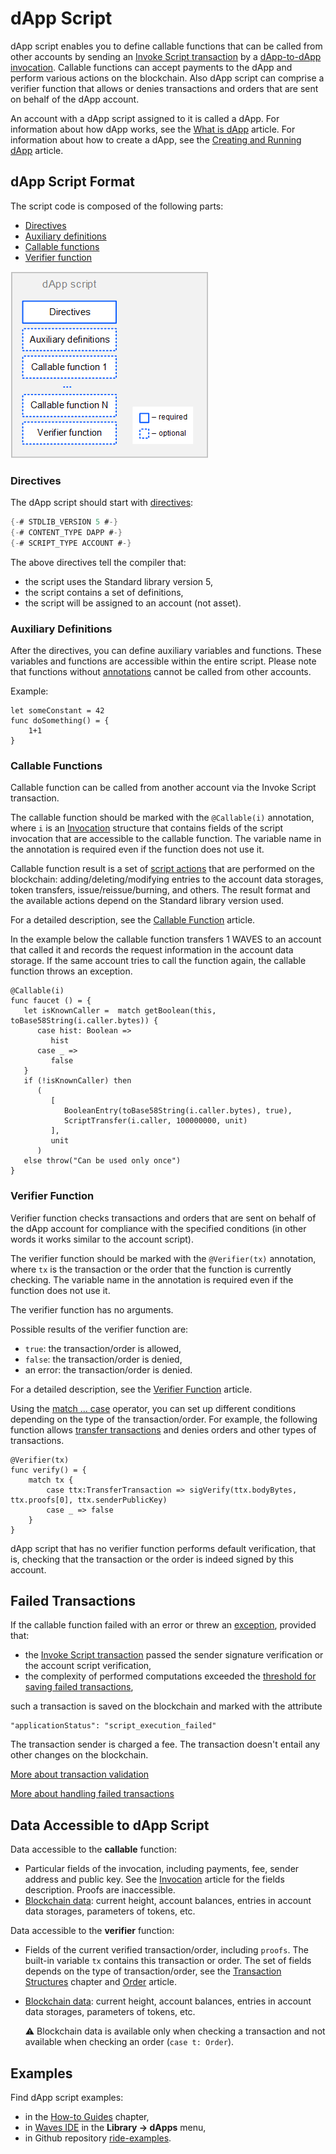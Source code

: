 # dApp Script

dApp script enables you to define сallable functions that can be called from other accounts by sending an [Invoke Script transaction](/en/blockchain/transaction-type/invoke-script-transaction) by a [dApp-to-dApp invocation](/en/ride/functions/built-in-functions/dapp-to-dapp). Callable functions can accept payments to the dApp and perform various actions on the blockchain. Also dApp script can comprise a verifier function that allows or denies transactions and orders that are sent on behalf of the dApp account.

An account with a dApp script assigned to it is called a dApp. For information about how dApp works, see the [What is dApp](/en/building-apps/smart-contracts/what-is-a-dapp) article. For information about how to create a dApp, see the [Creating and Running dApp](/en/building-apps/smart-contracts/writing-dapps) article.

## dApp Script Format

The script code is composed of the following parts:

* [Directives](#directives)
* [Auxiliary definitions](#auxiliary-definitions)
* [Callable functions](#callable-functions)
* [Verifier function](#verifier-function)

![](./_assets/dapp-script-format.png)

### Directives

The dApp script should start with [directives](/en/ride/script/directives):

```scala
{-# STDLIB_VERSION 5 #-}
{-# CONTENT_TYPE DAPP #-}
{-# SCRIPT_TYPE ACCOUNT #-}
```

The above directives tell the compiler that:

- the script uses the Standard library version 5,
- the script contains a set of definitions,
- the script will be assigned to an account (not asset).

### Auxiliary Definitions

After the directives, you can define auxiliary variables and functions. These variables and functions are accessible within the entire script. Please note that functions without [annotations](/en/ride/functions/annotations) cannot be called from other accounts.

Example:

```
let someConstant = 42
func doSomething() = {
    1+1
}
```

### Callable Functions

Callable function can be called from another account via the Invoke Script transaction.

The callable function should be marked with the `@Callable(i)` annotation, where `i` is an [Invocation](/en/ride/structures/common-structures/invocation) structure that contains fields of the script invocation that are accessible to the callable function. The variable name in the annotation is required even if the function does not use it.

Callable function result is a set of [script actions](/en/ride/structures/script-actions/) that are performed on the blockchain: adding/deleting/modifying entries to the account data storages, token transfers, issue/reissue/burning, and others. The result format and the available actions depend on the Standard library version used.

For a detailed description, see the [Callable Function](/en/ride/functions/callable-function) article.

In the example below the callable function transfers 1 WAVES to an account that called it and records the request information in the account data storage. If the same account tries to call the function again, the callable function throws an exception.

```ride
@Callable(i)
func faucet () = {
   let isKnownCaller =  match getBoolean(this, toBase58String(i.caller.bytes)) {
      case hist: Boolean =>
         hist
      case _ =>
         false
   }
   if (!isKnownCaller) then 
      (
         [
            BooleanEntry(toBase58String(i.caller.bytes), true),
            ScriptTransfer(i.caller, 100000000, unit)
         ],
         unit
      )
   else throw("Can be used only once")
}
```

### Verifier Function

Verifier function checks transactions and orders that are sent on behalf of the dApp account for compliance with the specified conditions (in other words it works similar to the account script).

The verifier function should be marked with the `@Verifier(tx)` annotation, where `tx` is the transaction or the order that the function is currently checking. The variable name in the annotation is required even if the function does not use it.

The verifier function has no arguments.

Possible results of the verifier function are:

* `true`: the transaction/order is allowed,
* `false`: the transaction/order is denied,
* an error: the transaction/order is denied.

For a detailed description, see the [Verifier Function](/en/ride/functions/verifier-function) article.

Using the [match ... case](/en/ride/operators/match-case) operator, you can set up different conditions depending on the type of the transaction/order. For example, the following function allows [transfer transactions](/en/blockchain/transaction-type/transfer-transaction) and denies orders and other types of transactions.

```ride
@Verifier(tx)
func verify() = {
    match tx {
        case ttx:TransferTransaction => sigVerify(ttx.bodyBytes, ttx.proofs[0], ttx.senderPublicKey)
        case _ => false
    }
}
```

dApp script that has no verifier function performs default verification, that is, checking that the transaction or the order is indeed signed by this account.

## Failed Transactions

If the callable function failed with an error or threw an [exception](/en/ride/exceptions), provided that:

* the [Invoke Script transaction](/en/blockchain/transaction-type/exchange-transaction) passed the sender signature verification or the account script verification,
* the complexity of performed computations exceeded the [threshold for saving failed transactions](/en/ride/limits/),

such a transaction is saved on the blockchain and marked with the attribute

```
"applicationStatus": "script_execution_failed"
```

The transaction sender is charged a fee. The transaction doesn't entail any other changes on the blockchain.

[More about transaction validation](/en/blockchain/transaction/transaction-validation)

[More about handling failed transactions](/en/keep-in-touch/april)

## Data Accessible to dApp Script

Data accessible to the **callable** function:

* Particular fields of the invocation, including payments, fee, sender address and public key. See the [Invocation](/en/ride/structures/common-structures/invocation) article for the fields description. Proofs are inaccessible.
* [Blockchain data](/en/ride/#blockchain-operation): current height, account balances, entries in account data storages, parameters of tokens, etc.

Data accessible to the **verifier** function:

* Fields of the current verified transaction/order, including `proofs`. The built-in variable `tx` contains this transaction or order. The set of fields depends on the type of transaction/order, see the [Transaction Structures](/en/ride/structures/transaction-structures/) chapter and [Order](/en/ride/structures/common-structures/order) article.
* [Blockchain data](/en/ride/#blockchain-operation): current height, account balances, entries in account data storages, parameters of tokens, etc.

   :warning: Blockchain data is available only when checking a transaction and not available when checking an order (`case t: Order`).

## Examples

Find dApp script examples:

* in the [How-to Guides](/en/building-apps/how-to#dapps) chapter,
* in [Waves IDE](https://waves-ide.com/) in the **Library → dApps** menu,
* in Github repository [ride-examples](https://github.com/wavesplatform/ride-examples/blob/master/welcome.md).
